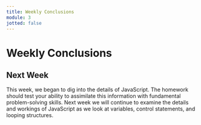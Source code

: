 ```yaml
---
title: Weekly Conclusions
module: 3
jotted: false
---
```


# Weekly Conclusions


## Next Week

This week, we began to dig into the details of JavaScript. The homework should test your ability to assimilate this information with fundamental problem-solving skills. Next week we will continue to examine the details and workings of JavaScript as we look at variables, control statements, and looping structures. 
